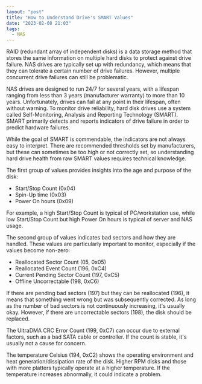 ```yaml
---
layout: "post"
title: "How to Understand Drive's SMART Values"
date: "2023-02-08 21:03"
tags:
  - NAS
---
```


RAID (redundant array of independent disks) is a data storage method that stores the same information on multiple hard disks to protect against drive failure. NAS drives are typically set up with redundancy, which means that they can tolerate a certain number of drive failures. However, multiple concurrent drive failures can still be problematic.

NAS drives are designed to run 24/7 for several years, with a lifespan ranging from less than 3 years (manufacturer warranty) to more than 10 years. Unfortunately, drives can fail at any point in their lifespan, often without warning. To monitor drive reliability, hard disk drives use a system called Self-Monitoring, Analysis and Reporting Technology (SMART). SMART primarily detects and reports indicators of drive failure in order to predict hardware failures.

While the goal of SMART is commendable, the indicators are not always easy to interpret. There are recommended thresholds set by manufacturers, but these can sometimes be too high or not correctly set, so understanding hard drive health from raw SMART values requires technical knowledge.

The first group of values provides insights into the age and purpose of the disk:

* Start/Stop Count (0x04)
* Spin-Up time (0x03)
* Power On hours (0x09)

For example, a high Start/Stop Count is typical of PC/workstation use, while low Start/Stop Count but high Power On hours is typical of server and NAS usage.

The second group of values indicates bad sectors and how they are handled. These values are particularly important to monitor, especially if the values become non-zero:

* Reallocated Sector Count (05, 0x05)
* Reallocated Event Count (196, 0xC4)
* Current Pending Sector Count (197, 0xC5)
* Offline Uncorrectable (198, 0xC6)

If there are pending bad sectors (197) but they can be reallocated (196), it means that something went wrong but was subsequently corrected. As long as the number of bad sectors is not continuously increasing, it's usually okay. However, if there are uncorrectable sectors (198), the disk should be replaced.

The UltraDMA CRC Error Count (199, 0xC7) can occur due to external factors, such as a bad SATA cable or controller. If the count is stable, it's usually not a cause for concern.

The temperature Celsius (194, 0xC2) shows the operating environment and heat generation/dissipation rate of the disk. Higher RPM disks and those with more platters typically operate at a higher temperature. If the temperature increases abnormally, it could indicate a problem.